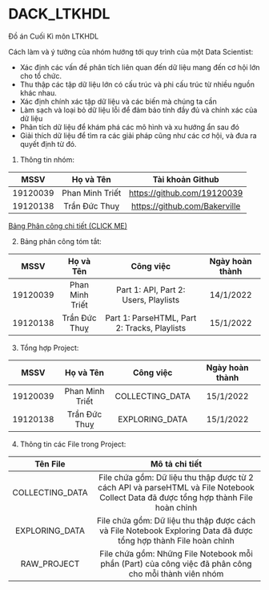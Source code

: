 # DACK_LTKHDL
Đồ án Cuối Kì môn LTKHDL

Cách làm và ý tưởng của nhóm hướng tới quy trình của một Data Scientist:
- Xác định các vấn đề phân tích liên quan đến dữ liệu mang đến cơ hội lớn cho tổ chức.
- Thu thập các tập dữ liệu lớn có cấu trúc và phi cấu trúc từ nhiều nguồn khác nhau.
- Xác định chính xác tập dữ liệu và các biến mà chúng ta cần
- Làm sạch và loại bỏ dữ liệu lỗi để đảm bảo tính đầy đủ và chính xác của dữ liệu
- Phân tích dữ liệu để khám phá các mô hình và xu hướng ẩn sau đó
- Giải thích dữ liệu để tìm ra các giải pháp cũng như các cơ hội, và đưa ra quyết định từ đó.


1. Thông tin nhóm:

| MSSV | Họ và Tên | Tài khoản Github |
| :---: | :---: | :---: |
| 19120039 | Phan Minh Triết | https://github.com/19120039 |
| 19120138 | Trần Đức Thuỵ | https://github.com/Bakerville |

[Bảng Phân công chi tiết (CLICK ME)](https://docs.google.com/spreadsheets/d/1jYLQwqzjDucZ5_HRAlrCnOCVj_2R_B0gLd_jKQhLK4Q/edit?usp=sharing)

2. Bảng phân công tóm tắt:

| MSSV | Họ và Tên | Công việc | Ngày hoàn thành |
| :---: | :---: | :---: | :---: |
| 19120039 | Phan Minh Triết | Part 1: API, Part 2: Users, Playlists | 14/1/2022 |
| 19120138 | Trần Đức Thuỵ | Part 1: ParseHTML, Part 2: Tracks, Playlists | 15/1/2022 |

3. Tổng hợp Project:

| MSSV | Họ và Tên | Công việc | Ngày hoàn thành |
| :---: | :---: | :---: | :---: |
| 19120039 | Phan Minh Triết | COLLECTING_DATA | 15/1/2022 |
| 19120138 | Trần Đức Thuỵ | EXPLORING_DATA | 15/1/2022 |

4. Thông tin các File trong Project:

| Tên File | Mô tả chi tiết |
| :---: | :---: |
| COLLECTING_DATA | File chứa gồm: Dữ liệu thu thập được từ 2 cách API và parseHTML và File Notebook Collect Data đã được tổng hợp thành File hoàn chỉnh |
| EXPLORING_DATA | File chứa gồm: Dữ liệu thu thập được cách và File Notebook Exploring Data đã được tổng hợp thành File hoàn chỉnh |
| RAW_PROJECT | File chứa gồm: Những File Notebook mỗi phần (Part) của công việc đã phân công cho mỗi thành viên nhóm |
